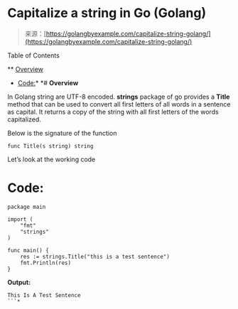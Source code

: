 <!--yml
category: 未分类
date: 2024-10-13 06:12:30
-->

# Capitalize a string in Go (Golang)

> 来源：[https://golangbyexample.com/capitalize-string-golang/](https://golangbyexample.com/capitalize-string-golang/)

Table of Contents

 **   [Overview](#Overview "Overview")
*   [Code:](#Code "Code:")*  *# **Overview**

In Golang string are UTF-8 encoded. **strings** package of go provides a **Title** method that can be used to convert all first letters of all words in a sentence as capital. It returns a copy of the string with all first letters of the words capitalized.

Below is the signature of the function

```
func Title(s string) string
```

Let’s look at the working code

# **Code:**

```
package main

import (
    "fmt"
    "strings"
)

func main() {
    res := strings.Title("this is a test sentence")
    fmt.Println(res)
}
```

**Output:**

```
This Is A Test Sentence
```*